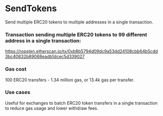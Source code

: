 # SendTokens
Send multiple ERC20 tokens to multiple addresses in a single transaction.

### Transaction sending multiple ERC20 tokens to 99 different address in a single transaction: 
https://ropsten.etherscan.io/tx/0xb8b5794d09dc9a53dd24108cbb64b5cdd3bc40832b89068eadb1dcec5d339027

### Gas cost
100 ERC20 transfers -  1.34 million gas, or 13.4k gas per transfer.

### Use cases
Useful for exchanges to batch ERC20 token transfers in a single transaction to reduce gas usage and lower withdraw fees.
